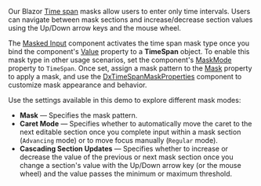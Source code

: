 Our Blazor [Time span](https://docs.devexpress.com/Blazor/404167/data-editors/masks/time-span-masks) masks allow users to enter only time intervals. Users can navigate between mask sections and increase/decrease section values using the Up/Down arrow keys and the mouse wheel.

The [Masked Input](https://docs.devexpress.com/Blazor/DevExpress.Blazor.DxMaskedInput-1) component activates the time span mask type once you bind the component's [Value](https://docs.devexpress.com/Blazor/DevExpress.Blazor.DxMaskedInput-1.Value) property to a **TimeSpan** object. To enable this mask type in other usage scenarios, set the component's [MaskMode](https://docs.devexpress.com/Blazor/DevExpress.Blazor.DxMaskedInput-1.MaskMode) property to `TimeSpan`. Once set, assign a mask pattern to the [Mask](https://docs.devexpress.com/Blazor/DevExpress.Blazor.DxMaskedInput-1.Mask) property to apply a mask, and use the [DxTimeSpanMaskProperties](https://docs.devexpress.com/Blazor/DevExpress.Blazor.DxTimeSpanMaskProperties) component to customize mask appearance and behavior.

Use the settings available in this demo to explore different mask modes:

* **Mask** — Specifies the mask pattern.
* **Caret Mode** — Specifies whether to automatically move the caret to the next editable section once you complete input within a mask section (`Advancing` mode) or to move focus manually (`Regular` mode).
* **Cascading Section Updates** — Specifies whether to increase or decrease the value of the previous or next mask section once you change a section's value with the Up/Down arrow key (or the mouse wheel) and the value passes the minimum or maximum threshold.
